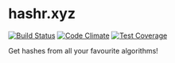 # hashr.xyz

[![Build Status](https://travis-ci.org/andykingking/hashr.xyz.svg?branch=master)](https://travis-ci.org/andykingking/hashr.xyz)
[![Code Climate](https://codeclimate.com/github/andykingking/hashr.xyz/badges/gpa.svg)](https://codeclimate.com/github/andykingking/hashr.xyz)
[![Test Coverage](https://codeclimate.com/github/andykingking/hashr.xyz/badges/coverage.svg)](https://codeclimate.com/github/andykingking/hashr.xyz/coverage)

Get hashes from all your favourite algorithms!
